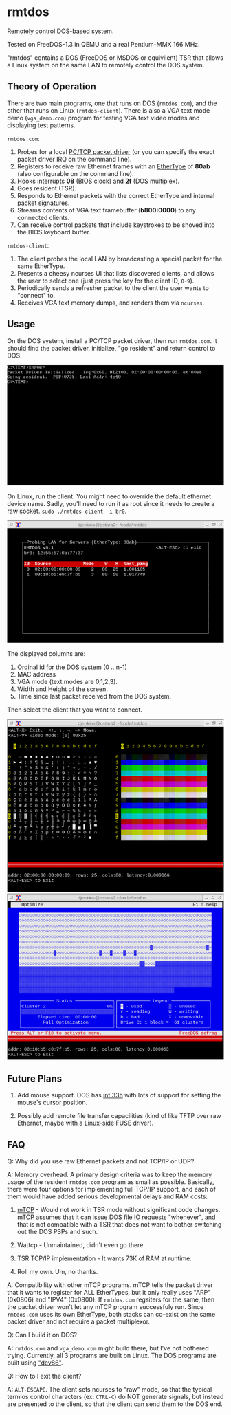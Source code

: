 # rmtdos
Remotely control DOS-based system.

Tested on FreeDOS-1.3 in QEMU and a real Pentium-MMX 166 MHz.

"rmtdos" contains a DOS (FreeDOS or MSDOS or equivilent) TSR that allows a
Linux system on the same LAN to remotely control the DOS system.

## Theory of Operation

There are two main programs, one that runs on DOS (`rmtdos.com`), and the other
that runs on Linux (`rmtdos-client`).  There is also a VGA text mode demo
(`vga_demo.com`) program for testing VGA text video modes and displaying test
patterns.

`rmtdos.com`:

1. Probes for a local
   [PC/TCP packet driver](http://crynwr.com/packet_driver.html) (or you can
   specify the exact packet driver IRQ on the command line).
1. Registers to receive raw Ethernet frames with an 
   [EtherType](https://en.wikipedia.org/wiki/EtherType) of **80ab**
   (also configurable on the command line).
1. Hooks interrupts **08** (BIOS clock) and **2f** (DOS multiplex).
1. Goes resident (TSR).
1. Responds to Ethernet packets with the correct EtherType and internal
   packet signatures.
1. Streams contents of VGA text framebuffer (**b800:0000**) to any connected
   clients.
1. Can receive control packets that include keystrokes to be shoved into
   the BIOS keyboard buffer.

`rmtdos-client`:

1. The client probes the local LAN by broadcasting a special packet for the same
   EtherType.
1. Presents a cheesy ncurses UI that lists discovered clients, and allows the
   user to select one (just press the key for the client ID, `0`-`9`).
1. Periodically sends a refresher packet to the client the user wants to
   "connect" to.
1. Receives VGA text memory dumps, and renders them via `ncurses`.

## Usage

On the DOS system, install a PC/TCP packet driver, then run `rmtdos.com`.
It should find the packet driver, initialize, "go resident" and return control
to DOS.

![Installing rmtdos.com](/images/install.png)

On Linux, run the client.  You might need to override the default ethernet
device name.  Sadly, you'll need to run it as root since it needs
to create a raw socket.  `sudo ./rmtdos-client -i br0`.

![Client menu](/images/menu.png)

The displayed columns are:

1. Ordinal id for the DOS system (0 .. n-1)
1. MAC address
1. VGA mode (text modes are 0,1,2,3).
1. Width and Height of the screen.
1. Time since last packet received from the DOS system.

Then select the client that you want to connect.

![Client view](/images/live.png)
![Another demo](/images/defrag.png)

## Future Plans

1. Add mouse support.  DOS has
   [int 33h](https://stanislavs.org/helppc/int_33.html) with lots of support
   for setting the mouse's cursor position.

1. Possibly add remote file transfer capacilities (kind of like TFTP over raw
   Ethernet, maybe with a Linux-side FUSE driver).

## FAQ

Q: Why did you use raw Ethernet packets and not TCP/IP or UDP?

A: Memory overhead.  A primary design criteria was to keep the memory usage
   of the resident `rmtdos.com` program as small as possible.  Basically, 
   there were four options for implementing full TCP/IP support, and each
   of them would have added serious developmental delays and RAM costs:

   1. [mTCP](https://www.brutman.com/mTCP/) - Would not work in TSR mode
      without significant code changes.  mTCP assumes that it can issue DOS
      file IO requests "whenever", and that is not compatible with a TSR that
      does not want to bother switching out the DOS PSPs and such.

   1. Wattcp - Unmaintained, didn't even go there.

   1. TSR TCP/IP implementation - It wants 73K of RAM at runtime.

   1. Roll my own.  Um, no thanks.

A: Compatibility with other mTCP programs.  mTCP tells the packet driver
   that it wants to register for ALL EtherTypes, but it only really uses
   "ARP" (0x0806) and "IPV4" (0x0800).  If `rmtdos.com` regsiters for the same,
   then the packet driver won't let any mTCP program successfuly run.  Since
   `rmtdos.com` uses its own EtherType, both stacks can co-exist on the same
   packet driver and not require a packet multiplexor.

Q: Can I build it on DOS?

A: `rmtdos.com` and `vga_demo.com` might build there, but I've not bothered
   trying.  Currently, all 3 programs are built on Linux.  The DOS programs
   are built using ["dev86"](https://github.com/lkundrak/dev86).

Q: How to I exit the client?

A: `ALT-ESCAPE`.  The client sets ncurses to "raw" mode, so that the typical
   termios control characters (ex: `CTRL-C`) do NOT generate signals, but
   instead are presented to the client, so that the client can send them to
   the DOS end.
